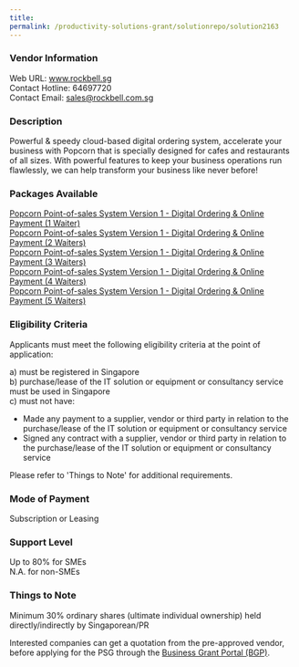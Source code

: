 ```yaml
---
title: 
permalink: /productivity-solutions-grant/solutionrepo/solution2163
---
```


### Vendor Information
Web URL: www.rockbell.sg <br>Contact Hotline: 64697720 <br>Contact Email: sales@rockbell.com.sg <br>

### Description

Powerful & speedy cloud-based digital ordering system, accelerate your business with Popcorn that is specially designed for cafes and restaurants of all sizes. With powerful features to keep your business operations run flawlessly, we can help transform your business like never before!

### Packages Available

<a href='https://www.gobusiness.gov.sg/images/psg/Rockbell20200625_Desensitised_Annex_3_Part_1.pdf' target='_blank'>Popcorn Point-of-sales System Version 1 - Digital Ordering & Online Payment (1 Waiter)</a><br/>
<a href='https://www.gobusiness.gov.sg/images/psg/Rockbell20200625_Desensitised_Annex_3_Part_2.pdf' target='_blank'>Popcorn Point-of-sales System Version 1 - Digital Ordering & Online Payment (2 Waiters)</a><br/>
<a href='https://www.gobusiness.gov.sg/images/psg/Rockbell20200625_Desensitised_Annex_3_Part_3.pdf' target='_blank'>Popcorn Point-of-sales System Version 1 - Digital Ordering & Online Payment (3 Waiters)</a><br/>
<a href='https://www.gobusiness.gov.sg/images/psg/Rockbell20200625_Desensitised_Annex_3_Part_4.pdf' target='_blank'>Popcorn Point-of-sales System Version 1 - Digital Ordering & Online Payment (4 Waiters)</a><br/>
<a href='https://www.gobusiness.gov.sg/images/psg/Rockbell20200625_Desensitised_Annex_3_Part_5.pdf' target='_blank'>Popcorn Point-of-sales System Version 1 - Digital Ordering & Online Payment (5 Waiters)</a><br/>

### Eligibility Criteria

Applicants must meet the following eligibility criteria at the point of application:

a) must be registered in Singapore <br>
b) purchase/lease of the IT solution or equipment or consultancy service must be used in Singapore <br>
c) must not have:
- Made any payment to a supplier, vendor or third party in relation to the purchase/lease of the IT solution or equipment or consultancy service
- Signed any contract with a supplier, vendor or third party in relation to the purchase/lease of the IT solution or equipment or consultancy service

Please refer to 'Things to Note' for additional requirements.

### Mode of Payment
Subscription or Leasing

### Support Level
Up to 80% for SMEs <br>
N.A. for non-SMEs

### Things to Note
Minimum 30% ordinary shares (ultimate individual ownership) held directly/indirectly by Singaporean/PR

Interested companies can get a quotation from the pre-approved vendor, before applying for the PSG through the <a target='_blank' href='https://www.businessgrants.gov.sg/'>Business Grant Portal (BGP)</a>.
